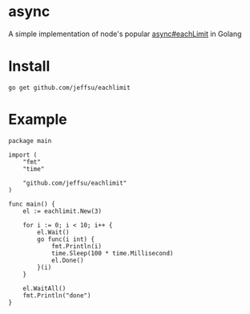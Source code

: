 async
=====

A simple implementation of node's popular [async#eachLimit](https://github.com/caolan/async#eachLimit) in Golang 


Install
=======

    go get github.com/jeffsu/eachlimit

Example
=======

    package main
    
    import (
    	"fmt"
    	"time"
    
    	"github.com/jeffsu/eachlimit"
    )
    
    func main() {
    	el := eachlimit.New(3)
    
    	for i := 0; i < 10; i++ {
    		el.Wait()
    		go func(i int) {
    			fmt.Println(i)
    			time.Sleep(100 * time.Millisecond)
    			el.Done()
    		}(i)
    	}
    
    	el.WaitAll()
    	fmt.Println("done")
    }
